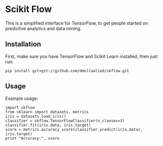 # Scikit Flow

This is a simplified interface for TensorFlow, to get people started on predictive analytics and data mining.

## Installation

First, make sure you have TensorFlow and Scikit Learn installed, then just run:

    pip install git+git://github.com/dmollaaliod/skflow.git

## Usage

Example usage:

    import skflow
    from sklearn import datasets, metrics
    iris = datasets.load_iris()
    classifier = skflow.TensorFlowClassifier(n_classes=3)
    classifier.fit(iris.data, iris.target)
    score = metrics.accuracy_score(classifier.predict(iris.data), iris.target)
    print "Accuracy:", score



